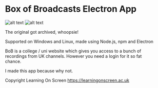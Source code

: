# Box of Broadcasts Electron App
![alt text](https://img.shields.io/badge/JavaScript-323330?style=for-the-badge&logo=javascript&logoColor=F7DF1E"JavaScript")
![alt text](https://img.shields.io/badge/Electron-2B2E3A?style=for-the-badge&logo=electron&logoColor=9FEAF9)

The original got archived, whoopsie!

Supported on Windows and Linux, made using Node.js, npm and Electron

BoB is a college / uni website which gives you access to a bunch of recordings from UK channels. However you need a login for it so fat chance.

I made this app because why not.

Copyright Learning On Screen
https://learningonscreen.ac.uk
